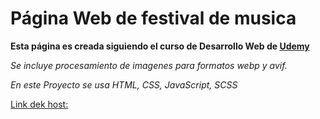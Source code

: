 # Página Web de festival de musica
**Esta página es creada siguiendo el curso de Desarrollo Web de [Udemy](https://www.udemy.com/share/1013ea3@hnU27c5PsRKWREDKK1-5-RcyTFF93fl-JywBttEBL0qQFlhRjaQAbW_ypI2ZqLfDoA==/)**

*Se incluye procesamiento de imagenes para formatos webp y avif.*

*En este Proyecto se usa HTML, CSS, JavaScript, SCSS*


[Link dek host:](https://festivaldemusicaromero.netlify.app/)
